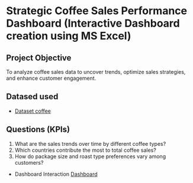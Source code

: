 # Strategic Coffee Sales Performance Dashboard (Interactive Dashboard creation using MS Excel)
## Project Objective
To analyze coffee sales data to uncover trends, optimize sales strategies, and enhance customer engagement.

## Datased used
-	<a href="https://github.com/Ericajmj/Sales-Performance-Dashboard/blob/c7f5906ca44963fabcb17c0b778912451c236df6/Coffee%20order%20data%20.xlsx">Dataset coffee</a>

## Questions (KPIs)
1.	What are the sales trends over time by different coffee types?
2.	Which countries contribute the most to total coffee sales?
3.	How do package size and roast type preferences vary among customers?

-	Dashboard Interaction <a href="https://github.com/Ericajmj/Sales-Performance-Dashboard/blob/main/Coffe%20sales%20dashboard.png">Dashboard</a>




